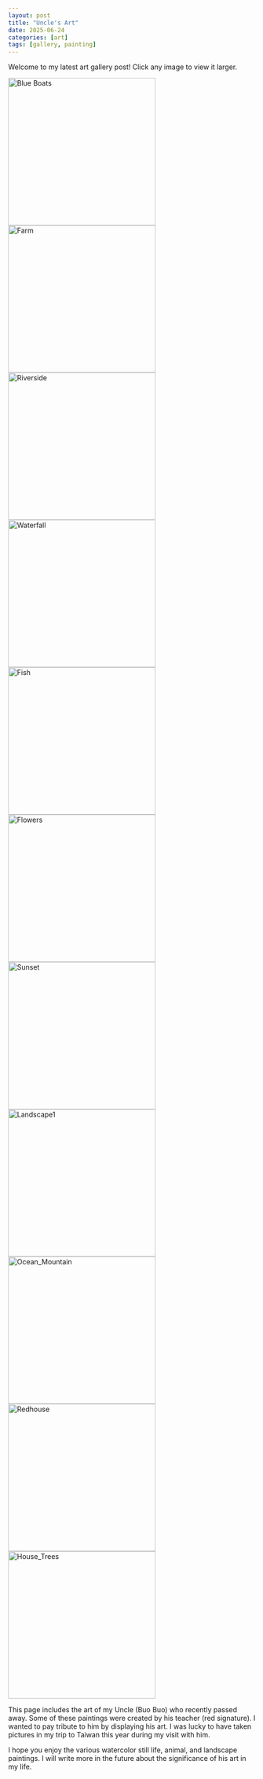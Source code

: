 ```yaml
---
layout: post
title: "Uncle's Art"
date: 2025-06-24
categories: [art]
tags: [gallery, painting]
---
```


Welcome to my latest art gallery post! Click any image to view it larger.

<div class="art-gallery">
  <a href="{{ site.baseurl }}/assets/img/art/Uncle_blue_boats.jpeg" target="_blank">
    <img src="{{ site.baseurl }}/assets/img/art/Uncle_blue_boats.jpeg" alt="Blue Boats" width="300">
  </a>
<a href="{{ site.baseurl }}/assets/img/art/Uncle_watercolor_farm.jpg" target="_blank">
    <img src="{{ site.baseurl }}/assets/img/art/Uncle_watercolor_farm.jpg" alt="Farm" width="300">
  </a>
<a href="{{ site.baseurl }}/assets/img/art/Uncle_Riverside.jpeg" target="_blank">
    <img src="{{ site.baseurl }}/assets/img/art/Uncle_Riverside.jpeg" alt="Riverside" width="300">
  </a>  
<a href="{{ site.baseurl }}/assets/img/art/Uncle_waterfall.jpeg" target="_blank">
    <img src="{{ site.baseurl }}/assets/img/art/Uncle_waterfall.jpeg" alt="Waterfall" width="300">
  </a>
<a href="{{ site.baseurl }}/assets/img/art/Uncle's_teacher_Fish.jpeg" target="_blank">
    <img src="{{ site.baseurl }}/assets/img/art/Uncle's_teacher_Fish.jpeg" alt="Fish" width="300">
  </a>
<a href="{{ site.baseurl }}/assets/img/art/Uncle's_teacher_flowers.jpeg" target="_blank">
    <img src="{{ site.baseurl }}/assets/img/art/Uncle's_teacher_flowers.jpeg" alt="Flowers" width="300">
  </a>
<a href="{{ site.baseurl }}/assets/img/art/Uncle_ocean_sunset1.jpe" target="_blank">
    <img src="{{ site.baseurl }}/assets/img/art/Uncle_ocean_sunset1.jpe" alt="Sunset" width="300">
  </a>
<a href="{{ site.baseurl }}/assets/img/art/Uncle_Landscape_mountains.jpeg" target="_blank">
    <img src="{{ site.baseurl }}/assets/img/art/Uncle_Landscape_mountains.jpeg" alt="Landscape1" width="300">
  </a>  
<a href="{{ site.baseurl }}/assets/img/art/Uncle_Ocean_and_mountain.jpeg" target="_blank">
    <img src="{{ site.baseurl }}/assets/img/art/Uncle_Ocean_and_mountain.jpeg" alt="Ocean_Mountain" width="300">
  </a>  
<a href="{{ site.baseurl }}/assets/img/art/Uncle_Redhouse.jpeg" target="_blank">
    <img src="{{ site.baseurl }}/assets/img/art/Uncle_Redhouse.jpeg" alt="Redhouse" width="300">
</a> 
<a href="{{ site.baseurl }}/assets/img/art/uncle_house_and_trees2.jpeg" target="_blank">
    <img src="{{ site.baseurl }}/assets/img/art/uncle_house_and_trees2.jpeg" alt="House_Trees" width="300">
</a> 
</a></div>





This page includes the art of my Uncle (Buo Buo) who recently passed away. Some of these paintings were created by his teacher (red signature). I wanted to pay tribute to him by displaying his art. I was lucky to have taken pictures in my trip to Taiwan this year during my visit with him.

I hope you enjoy the various watercolor still life, animal, and landscape paintings.  I will write more in the future about the significance of his art in my life.


